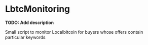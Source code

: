 # LbtcMonitoring

**TODO: Add description**

Small script to monitor Localbitcoin for buyers whose offers contain particular keywords
